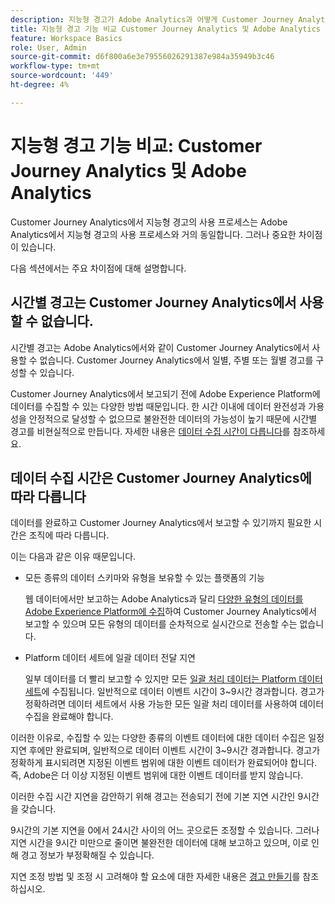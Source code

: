 ```yaml
---
description: 지능형 경고가 Adobe Analytics과 어떻게 Customer Journey Analytics이 다른지 알아봅니다.
title: 지능형 경고 기능 비교 Customer Journey Analytics 및 Adobe Analytics
feature: Workspace Basics
role: User, Admin
source-git-commit: d6f800a6e3e79556026291387e984a35949b3c46
workflow-type: tm+mt
source-wordcount: '449'
ht-degree: 4%

---
```


# 지능형 경고 기능 비교: Customer Journey Analytics 및 Adobe Analytics

Customer Journey Analytics에서 지능형 경고의 사용 프로세스는 Adobe Analytics에서 지능형 경고의 사용 프로세스와 거의 동일합니다. 그러나 중요한 차이점이 있습니다.

다음 섹션에서는 주요 차이점에 대해 설명합니다.

## 시간별 경고는 Customer Journey Analytics에서 사용할 수 없습니다.

시간별 경고는 Adobe Analytics에서와 같이 Customer Journey Analytics에서 사용할 수 없습니다. Customer Journey Analytics에서 일별, 주별 또는 월별 경고를 구성할 수 있습니다.

Customer Journey Analytics에서 보고되기 전에 Adobe Experience Platform에 데이터를 수집할 수 있는 다양한 방법 때문입니다. 한 시간 이내에 데이터 완전성과 가용성을 안정적으로 달성할 수 없으므로 불완전한 데이터의 가능성이 높기 때문에 시간별 경고를 비현실적으로 만듭니다. 자세한 내용은 [데이터 수집 시간이 다릅니다](#data-ingestion-times-vary-in-customer-journey-analytics)를 참조하세요.

## 데이터 수집 시간은 Customer Journey Analytics에 따라 다릅니다

데이터를 완료하고 Customer Journey Analytics에서 보고할 수 있기까지 필요한 시간은 조직에 따라 다릅니다.

이는 다음과 같은 이유 때문입니다.

* 모든 종류의 데이터 스키마와 유형을 보유할 수 있는 플랫폼의 기능

  웹 데이터에서만 보고하는 Adobe Analytics과 달리 [다양한 유형의 데이터를 Adobe Experience Platform에 수집](/help/data-ingestion/data-ingestion.md)하여 Customer Journey Analytics에서 보고할 수 있으며 모든 유형의 데이터를 순차적으로 실시간으로 전송할 수는 없습니다.

* Platform 데이터 세트에 일괄 데이터 전달 지연

  일부 데이터를 더 빨리 보고할 수 있지만 모든 [일괄 처리 데이터는 Platform 데이터 세트](/help/data-ingestion/data-ingestion.md#ingest-and-use-batch-data.)에 수집됩니다. 일반적으로 데이터 이벤트 시간이 3~9시간 경과합니다. 경고가 정확하려면 데이터 세트에서 사용 가능한 모든 일괄 처리 데이터를 사용하여 데이터 수집을 완료해야 합니다. <!--3 to 9 hours is a sweet spot, what we are suggesting.  -->

이러한 이유로, 수집할 수 있는 다양한 종류의 이벤트 데이터에 대한 데이터 수집은 일정 지연 후에만 완료되며, 일반적으로 데이터 이벤트 시간이 3~9시간 경과합니다. 경고가 정확하게 표시되려면 지정된 이벤트 범위에 대한 이벤트 데이터가 완료되어야 합니다. 즉, Adobe은 더 이상 지정된 이벤트 범위에 대한 이벤트 데이터를 받지 않습니다.

이러한 수집 시간 지연을 감안하기 위해 경고는 전송되기 전에 기본 지연 시간인 9시간을 갖습니다.

9시간의 기본 지연을 0에서 24시간 사이의 어느 곳으로든 조정할 수 있습니다. 그러나 지연 시간을 9시간 미만으로 줄이면 불완전한 데이터에 대해 보고하고 있으며, 이로 인해 경고 정보가 부정확해질 수 있습니다.

지연 조정 방법 및 조정 시 고려해야 할 요소에 대한 자세한 내용은 [경고 만들기](/help/analysis-workspace/c-intelligent-alerts/alert-builder.md)를 참조하십시오.

<!-- Starting with "However," the rest of this information should probably go into the actual documentation where we document the option to adjust the delay. -->





